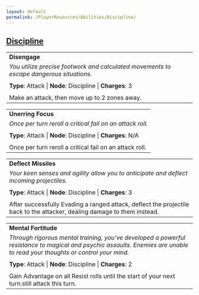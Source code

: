 ```yaml
---
layout: default
permalink: /PlayerResources/Abilities/Discipline/
---
```

## [Discipline](#Discipline)

|                                                                                                                                                            |
| :--------------------------------------------------------------------------------------------------------- |
| **Disengage** |
| *You utilize precise footwork and calculated movements to escape dangerous situations.* |
| |
| **Type**: Attack \| **Node**: Discipline \| **Charges**: 3 |
| |
| Make an attack, then move up to 2 zones away. |

|                                                                                                                                                            |
| :--------------------------------------------------------------------------------------------------------- |
| **Unerring Focus** |
| *Once per turn reroll a critical fail on an attack roll.* |
| |
| **Type**: Attack \| **Node**: Discipline \| **Charges**: N/A |
| |
| Once per turn reroll a critical fail on an attack roll. |

|                                                                                                                                                            |
| :--------------------------------------------------------------------------------------------------------- |
| **Deflect Missiles** |
| *Your keen senses and agility allow you to anticipate and deflect incoming projectiles.* |
| |
| **Type**: Attack \| **Node**: Discipline \| **Charges**: 3 |
| |
| After successfully Evading a ranged attack, deflect the projectile back to the attacker, dealing damage to them instead. |

|                                                                                                                                                            |
| :--------------------------------------------------------------------------------------------------------- |
| **Mental Fortitude** |
| *Through rigorous mental training, you've developed a powerful resistance to magical and psychic assaults. Enemies are unable to read your thoughts or control your mind.* |
| |
| **Type**: Attack \| **Node**: Discipline \| **Charges**: 2 |
| |
| Gain Advantage on all Resist rolls until the start of your next turn.still attack this turn. |